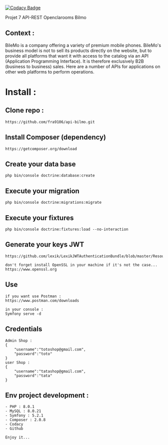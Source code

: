 [![Codacy Badge](https://app.codacy.com/project/badge/Grade/6b8b7f62ee6543c9b048718a88b773b0)](https://www.codacy.com/gh/fra9106/api-platform-bilmo/dashboard?utm_source=github.com&amp;utm_medium=referral&amp;utm_content=fra9106/api-platform-bilmo&amp;utm_campaign=Badge_Grade)

Projet 7 API-REST Openclarooms Bilmo

## Context :

BileMo is a company offering a variety of premium mobile phones. BileMo's business model is not to sell its products directly on the website, but to provide all platforms that want it with access to the catalog via an API (Application Programming Interface). It is therefore exclusively B2B (business to business) sales.
Here are a number of APIs for applications on other web platforms to perform operations.

# Install :
## Clone repo :
```
https://github.com/fra9106/api-bilmo.git
```
## Install Composer (dependency)
```
https://getcomposer.org/download
```
## Create your data base
```
php bin/console doctrine:database:create
```
## Execute your migration
```
php bin/console doctrine:migrations:migrate
```
## Execute your fixtures
```
php bin/console doctrine:fixtures:load --no-interaction
```
## Generate your keys JWT 
```
https://github.com/lexik/LexikJWTAuthenticationBundle/blob/master/Resources/doc/index.md#installation

don't forget install OpenSSL in your machine if it's not the case...
https://www.openssl.org
```
## Use 
```
if you want use Postman :
https://www.postman.com/downloads

in your console :
Symfony serve -d
```
## Credentials
```
Admin Shop : 
{
    "username":"totoshop@gmail.com", 
    "password":"toto"
}
user Shop : 
{
    "username":"tatashop@gmail.com", 
    "password":"tata"
}
```
## Env project development :
```
- PHP : 8.0.1
- MySQL : 8.0.21
- Symfony : 5.2.1
- Composer : 2.0.8
- Codacy
- Github

Enjoy it...
```